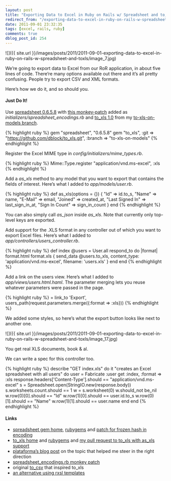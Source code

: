```yaml
---
layout: post
title: "Exporting Data to Excel in Ruby on Rails w/ Spreadsheet and to_xls"
redirect_from: "/exporting-data-to-excel-in-ruby-on-rails-w-spreadsheet-and-toxls/"
date: 2011-09-01 23:32:35
tags: [excel, rails, ruby]
comments: true
dblog_post_id: 254
---
```

![]({{ site.url }}/images/posts/2011/2011-09-01-exporting-data-to-excel-in-ruby-on-rails-w-spreadsheet-and-toxls/image_7.jpg)

We’re going to export data to Excel from our RoR application, in about five lines of code. There’re many options available out there and it’s all pretty confusing. People try to export CSV and XML formats.

Here’s how we do it, and so should you.

#### Just Do It!

Use [spreadsheet 0.6.5.8](https://rubygems.org/gems/spreadsheet) with [this monkey-patch](https://gist.github.com/1187549) added as _initializers/spreadsheet_encodings.rb_ and [to_xls 1.0](https://rubygems.org/gems/to_xls) from my [to-xls-on-models branch](https://github.com/dblock/to_xls/tree/to-xls-on-models).

{% highlight ruby %}
gem "spreadsheet", "0.6.5.8"
gem "to_xls", :git => "https://github.com/dblock/to_xls.git", :branch => "to-xls-on-models"
{% endhighlight %}

Register the Excel MIME type in _config/initializers/mime_types.rb_.

{% highlight ruby %}
Mime::Type.register "application/vnd.ms-excel", :xls
{% endhighlight %}

Add a _as_xls_ method to any model that you want to export that contains the fields of interest. Here’s what I added to _app/models/user.rb_.

{% highlight ruby %}
def as_xls(options = {})
  {
      "Id" => id.to_s,
      "Name" => name,
      "E-Mail" => email,
      "Joined" => created_at,
      "Last Signed In" => last_sign_in_at,
      "Sign In Count" => sign_in_count
  }
end
{% endhighlight %}

You can also simply call _as_json_ inside _as_xls_. Note that currently only top-level keys are exported.

Add support for the .XLS format in any controller out of which you want to export Excel files. Here’s what I added to _app/controllers/users_controller.rb_.

{% highlight ruby %}
def index
  @users = User.all
  respond_to do |format|
    format.html
    format.xls { send_data @users.to_xls, content_type: 'application/vnd.ms-excel', filename: 'users.xls' }
  end
end
{% endhighlight %}

Add a link on the users view. Here’s what I added to _app/views/users.html.haml_. The parameter merging lets you reuse whatever parameters were passed in the page.

{% highlight ruby %}
= link_to 'Export', users_path(request.parameters.merge({:format => :xls}))
{% endhighlight %}

We added some styles, so here’s what the export button looks like next to another one.

![]({{ site.url }}/images/posts/2011/2011-09-01-exporting-data-to-excel-in-ruby-on-rails-w-spreadsheet-and-toxls/image_17.jpg)

You get real XLS documents, book & al.

We can write a spec for this controller too.

{% highlight ruby %}
describe "GET index.xls" do
  it "creates an Excel spreadsheet with all users" do
    user = Fabricate :user
    get :index, :format => :xls
    response.headers['Content-Type'].should == "application/vnd.ms-excel"
    s = Spreadsheet.open(StringIO.new(response.body))
    s.worksheets.count.should == 1
    w = s.worksheet(0)
    w.should_not be_nil
    w.row(0)[0].should == "Id"
    w.row(1)[0].should == user.id.to_s
    w.row(0)[1].should == "Name"
    w.row(1)[1].should == user.name
  end
end
{% endhighlight %}

#### Links

- [spreadsheet gem home](https://spreadsheet.ch/), [rubygems](https://rubygems.org/gems/spreadsheet) and [patch for frozen hash in encoding](https://groups.google.com/group/rubyspreadsheet/browse_frm/thread/29debd680f45fd6)
- [to_xls home](https://github.com/splendeo/to_xls) and [rubygems](https://rubygems.org/gems/to_xls) and [my pull request to to_xls with as_xls support](https://github.com/splendeo/to_xls/pull/2)
- [plataforma’s blog post](https://blog.plataformatec.com.br/2009/09/exporting-data-to-csv-and-excel-in-your-rails-app/) on the topic that helped me steer in the right direction
- [spreadsheet_encodings.rb monkey patch](https://gist.github.com/1187549)
- original [to_csv](https://github.com/arydjmal/to_csv) that inspired to_xls
- [an alternative using rxsl templates](https://github.com/10to1/spreadsheet_on_rails)
